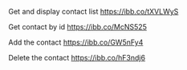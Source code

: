 Get and display contact list
https://ibb.co/tXVLWyS

Get contact by id
https://ibb.co/McNS525

Add the contact
https://ibb.co/GW5nFy4

Delete the contact
https://ibb.co/hF3ndj6